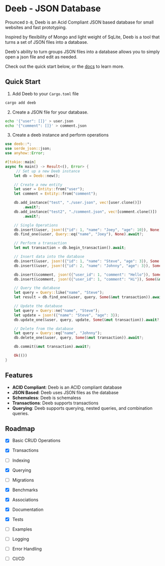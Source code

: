 # Deeb - JSON Database

Prounced `D-B`, Deeb is an Acid Compliant JSON based database for small 
websites and fast prototyping. 

Inspired by flexibility of Mongo and light weight of SqLite, Deeb is a tool 
that turns a set of JSON files into a database. 

Deeb's ability to turn groups JSON files into a database allows you to simply 
open a json file and edit as needed.

Check out the quick start below, or the [docs](https://docs.rs/deeb/latest/deeb/) 
to learn more.

## Quick Start

1. Add Deeb to your `Cargo.toml` file

```bash
cargo add deeb
```

2. Create a JSON file for your database.

```bash
echo '{"user": []}' > user.json
echo '{"comment": []}' > comment.json
```

3. Create a deeb instance and perform operations

```rust
use deeb::*;
use serde_json::json;
use anyhow::Error;

#[tokio::main]
async fn main() -> Result<(), Error> {
     // Set up a new Deeb instance
    let db = Deeb::new();

    // Create a new entity
    let user = Entity::from("user");
    let comment = Entity::from("comment");

    db.add_instance("test", "./user.json", vec![user.clone()])
        .await?;
    db.add_instance("test2", "./comment.json", vec![comment.clone()])
        .await?;

    // Single Operations
    db.insert(&user, json!({"id": 1, "name": "Joey", "age": 10}), None).await?;
    db.find_one(&user, Query::eq("name", "Joey"), None).await?;

    // Perform a transaction
    let mut transaction = db.begin_transaction().await;

    // Insert data into the database
    db.insert(&user, json!({"id": 1, "name": "Steve", "age": 3}), Some(&mut transaction)).await?;
    db.insert(&user, json!({"id": 2, "name": "Johnny", "age": 3}), Some(&mut transaction)).await?;

    db.insert(&comment, json!({"user_id": 1, "comment": "Hello"}), Some(&mut transaction)).await?;
    db.insert(&comment, json!({"user_id": 1, "comment": "Hi"}), Some(&mut transaction)).await?;

    // Query the database
    let query = Query::like("name", "Steve");
    let result = db.find_one(&user, query, Some(&mut transaction)).await?;

    // Update the database
    let query = Query::ne("name", "Steve");
    let update = json!({"name": "Steve", "age": 3});
    db.update_one(&user, query, update, Some(&mut transaction)).await?;

    // Delete from the database
    let query = Query::eq("name", "Johnny");
    db.delete_one(&user, query, Some(&mut transaction)).await?;

    db.commit(&mut transaction).await?;

    Ok(())
}
```

## Features

- **ACID Compliant**: Deeb is an ACID compliant database
- **JSON Based**: Deeb uses JSON files as the database
- **Schemaless**: Deeb is schemaless
- **Transactions**: Deeb supports transactions
- **Querying**: Deeb supports querying, nested queries, and combination queries.

## Roadmap

- [x] Basic CRUD Operations
- [x] Transactions
- [ ] Indexing
- [x] Querying
- [ ] Migrations
- [x] Benchmarks
- [x] Associations
- [x] Documentation
- [x] Tests
- [ ] Examples
- [ ] Logging
- [ ] Error Handling
- [ ] CI/CD

